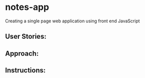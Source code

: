 # notes-app

Creating a single page web application using front end JavaScript

User Stories:
-------------

Approach:
---------

Instructions:
-------------
